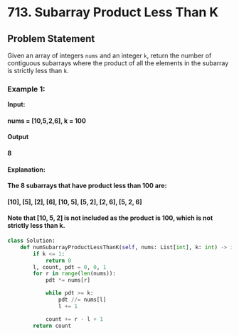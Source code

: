 # 713. Subarray Product Less Than K

## Problem Statement
Given an array of integers `nums` and an integer `k`, return the number of contiguous subarrays where the product of all the elements in the subarray is strictly less than `k`.

### Example 1:
**Input:**  
#### **nums = [10,5,2,6], k = 100**
#### **Output**
#### **8**
#### **Explanation:**
#### **The 8 subarrays that have product less than 100 are:**
#### **[10], [5], [2], [6], [10, 5], [5, 2], [2, 6], [5, 2, 6]**

#### **Note that [10, 5, 2] is not included as the product is 100, which is not strictly less than k.**

```python
class Solution:
    def numSubarrayProductLessThanK(self, nums: List[int], k: int) -> int:
        if k <= 1:
            return 0
        l, count, pdt = 0, 0, 1
        for r in range(len(nums)):
            pdt *= nums[r]

            while pdt >= k:
                pdt //= nums[l]
                l += 1

            count += r - l + 1 
        return count
